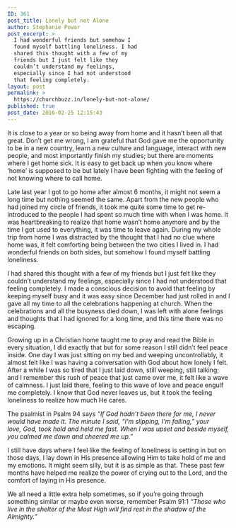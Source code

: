 ```yaml
---
ID: 361
post_title: Lonely but not Alone
author: Stephanie Powar
post_excerpt: >
  I had wonderful friends but somehow I
  found myself battling loneliness. I had
  shared this thought with a few of my
  friends but I just felt like they
  couldn’t understand my feelings,
  especially since I had not understood
  that feeling completely.
layout: post
permalink: >
  https://churchbuzz.in/lonely-but-not-alone/
published: true
post_date: 2016-02-25 12:15:43
---
```

It is close to a year or so being away from home and it hasn’t been all that great. Don’t get me wrong, I am grateful that God gave me the opportunity to be in a new country, learn a new culture and language, interact with new people, and most importantly finish my studies; but there are moments where I get home sick. It is easy to get back up when you know where ‘home’ is supposed to be but lately I have been fighting with the feeling of not knowing where to call home.

Late last year I got to go home after almost 6 months, it might not seem a long time but nothing seemed the same. Apart from the new people who had joined my circle of friends, it took me quite some time to get re-introduced to the people I had spent so much time with when I was home. It was heartbreaking to realize that home wasn’t home anymore and by the time I got used to everything, it was time to leave again. During my whole trip from home I was distracted by the thought that I had no clue where home was, it felt comforting being between the two cities I lived in. I had wonderful friends on both sides, but somehow I found myself battling loneliness.

I had shared this thought with a few of my friends but I just felt like they couldn’t understand my feelings, especially since I had not understood that feeling completely. I made a conscious decision to avoid that feeling by keeping myself busy and it was easy since December had just rolled in and I gave all my time to all the celebrations happening at church. When the celebrations and all the busyness died down, I was left with alone feelings and thoughts that I had ignored for a long time, and this time there was no escaping.

Growing up in a Christian home taught me to pray and read the Bible in every situation, I did exactly that but for some reason I still didn’t feel peace inside. One day I was just sitting on my bed and weeping uncontrollably, it almost felt like I was having a conversation with God about how lonely I felt. After a while I was so tired that I just laid down, still weeping, still talking; and I remember this rush of peace that just came over me, it felt like a wave of calmness. I just laid there, feeling to this wave of love and peace engulf me completely. I know that God never leaves us, but it took the feeling loneliness to realize how much He cares.

The psalmist in Psalm 94 says <i>“If God hadn’t been there for me, I never would have made it. The minute I said, “I’m slipping, I’m falling,” your love, God, took hold and held me fast. When I was upset and beside myself, you calmed me down and cheered me up.” </i>

I still have days where I feel like the feeling of loneliness is setting in but on those days, I lay down in His presence allowing Him to take hold of me and my emotions. It might seem silly, but it is as simple as that. These past few months have helped me realize the power of crying out to the Lord, and the comfort of laying in His presence.

We all need a little extra help sometimes, so if you’re going through something similar or maybe even worse, remember Psalm 91:1 <i>“Those who live in the shelter of the Most High will find rest in the shadow of the Almighty.”</i>